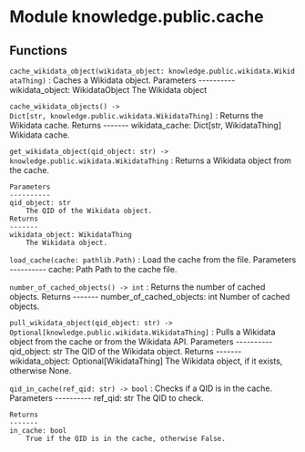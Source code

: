 Module knowledge.public.cache
=============================

Functions
---------

    
`cache_wikidata_object(wikidata_object: knowledge.public.wikidata.WikidataThing)`
:   Caches a Wikidata object.
    Parameters
    ----------
    wikidata_object: WikidataObject
        The Wikidata object

    
`cache_wikidata_objects() ‑> Dict[str, knowledge.public.wikidata.WikidataThing]`
:   Returns the Wikidata cache.
    Returns
    -------
    wikidata_cache: Dict[str, WikidataThing]
        Wikidata cache.

    
`get_wikidata_object(qid_object: str) ‑> knowledge.public.wikidata.WikidataThing`
:   Returns a Wikidata object from the cache.
    
    Parameters
    ----------
    qid_object: str
        The QID of the Wikidata object.
    Returns
    -------
    wikidata_object: WikidataThing
        The Wikidata object.

    
`load_cache(cache: pathlib.Path)`
:   Load the cache from the file.
    Parameters
    ----------
    cache: Path
        Path to the cache file.

    
`number_of_cached_objects() ‑> int`
:   Returns the number of cached objects.
    Returns
    -------
    number_of_cached_objects: int
        Number of cached objects.

    
`pull_wikidata_object(qid_object: str) ‑> Optional[knowledge.public.wikidata.WikidataThing]`
:   Pulls a Wikidata object from the cache or from the Wikidata API.
    Parameters
    ----------
    qid_object: str
        The QID of the Wikidata object.
    Returns
    -------
    wikidata_object: Optional[WikidataThing]
        The Wikidata object, if it exists, otherwise None.

    
`qid_in_cache(ref_qid: str) ‑> bool`
:   Checks if a QID is in the cache.
    Parameters
    ----------
    ref_qid: str
        The QID to check.
    
    Returns
    -------
    in_cache: bool
        True if the QID is in the cache, otherwise False.